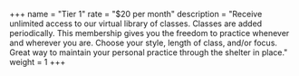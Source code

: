 +++
name = "Tier 1"
rate = "$20 per month"
description = "Receive unlimited access to our virtual library of classes. Classes are added periodically. This membership gives you the freedom to practice whenever and wherever you are. Choose your style, length of class, and/or focus. Great way to maintain your personal practice through the shelter in place."
weight = 1
+++